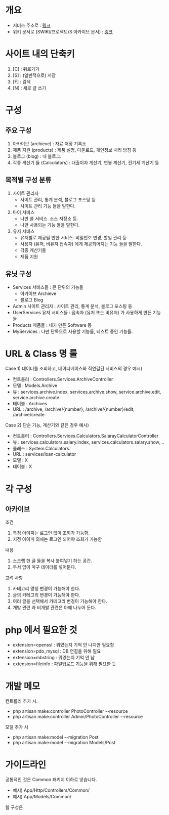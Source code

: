 # 개요 
* 서비스 주소로 : [링크](https://chosim.asv.kr/archives)
* 위키 문서로 (SWIKI/프로젝트/S 아카이브 문서) : [링크](https://swiki.asv.kr/wiki/%ED%94%84%EB%A1%9C%EC%A0%9D%ED%8A%B8/S_%EC%95%84%EC%B9%B4%EC%9D%B4%EB%B8%8C)





# 사이트 내의 단축키

1. [C] : 뒤로가기
2. [S] : (일반적으로) 저장
3. [F] : 검색
4. [N] : 새로 글 쓰기


# 구성
## 주요 구성
1. 아카이브 (archieve) : 자료 저장 기록소
2. 제품 지원 (products) : 제품 설명, 다운로드, 개인정보 처리 방침 등
3. 블로그 (blog) : 내 블로그. 
4. 각종 계산기 들 (Calculators) : 대출이자 계산기, 연봉 계산기, 전기세 계산기 등



## 목적별 구성 분류
1. 사이트 관리자
    - 사이트 관리, 통계 분석, 블로그 포스팅 등
    - 사이트 관리 기능 들을 말한다.
2. 마이 서비스
    - 나만 쓸 서비스. 소스 저장소 등.
    - 나만 사용되는 기능 들을 말한다.
3. 유저 서비스
    - 유저별로 제공될 만한 서비스. 비밀번호 변경, 할일 관리 등
    - 사용자 (유저, 비유저 접속자) 에게 제공되어지는 기능 들을 말한다.
    - 각종 계산기들
    - 제품 지원

## 유닛 구성
* Services 서비스들 : 큰 단위의 기능들
    - 아카이브 Archieve
    - 블로그 Blog
* Admin 사이트 관리자 : 사이트 관리, 통계 분석, 블로그 포스팅 등
* UserServices 유저 서비스들 : 접속자 (유저 또는 비유저) 가 사용하게 만든 기능들
* Products 제품들 : 내가 만든 Software 등
* MyServices : 나만 단독으로 사용할 기능들, 테스트 중인 기능들.



# URL & Class 명 룰
Case 1) 데이터를 조회하고, 데이터베이스와 직연결된 서비스의 경우 
예시)
* 컨트롤러 : Controllers.Services.ArchiveController
* 모델 : Models.Archive
* 뷰 : services.archive.index, services.archive.show, service.archive.edit, service.archive.create
* 테이블 : Archives
* URL : /archive, /archive/{number}, /archive/{number}/edit, /archive/create

Case 2) 단순 기능, 계산기와 같은 경우
 예시)
* 컨트롤러 : Controllers.Services.Calculators.SalarayCalculatorController
* 뷰 : services.calculators.salary.index, services.calculators.salary.show, ..
* 클래스 : System.Calculators.
* URL : services/loan-calculator
* 모델 : X 
* 테이블 : X



# 각 구성
## 아카이브
조건
1) 특정 아이피는 로그인 없이 조회가 가능함.
2) 지정 아이피 외에는 로그인 되어야 조회가 가능함

내용
1) 스크랩 한 글 들을 복사 붙여넣기 하는 공간.
2) 두서 없이 마구 데이터를 넣어둔다. 

고려 사항
1) 카테고리 명칭 변경이 가능해야 한다.
2) 글의 카테고리 변경이 가능해야 한다.
3) 여러 글을 선택해서 카테고리 변경이 가능해야 한다.
4) 개발 관련 과 비개발 관련은 아예 나누어 둔다.


# php 에서 필요한 것
* extension=openssl : 뭐였는지 기억 안 나지만 필요함
* extension=pdo_mysql : DB 연결을 위해 필요
* extension=mbstring : 뭐였는지 기억 안 남
* extension=fileinfo : 파일업로드 기능을 위해 필요한 듯


# 개발 메모
컨트롤러 추가 시. 

* php artisan make:controller PhotoController --resource
* php artisan make:controller Admin/PhotoController --resource



모델 추가 시

* php artisan make:model --migration Post
* php artisan make:model --migration Models/Post



# 가이드라인

공통적인 것은 Common 패키지 이하로 넣습니다. 
* 예시) App/Http/Controllers/Common/
* 예시) App/Models/Common/



웹 구성은 

















